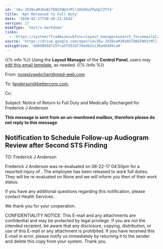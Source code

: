 ```yaml
---
id: '16u-JX39xaMJKe01TbN1FWU3rMll3ASbRoZPpUp7ZYf4'
title: 'Apt Released to Full Duty'
date: '2020-02-27T20:40:22.564Z'
version: 17
mimeType: 'text/x-markdown'
links:
  - 'https://system/?f=admin&subfunc=layout_manager&search_for=email&layout_search=Go&opp=edit&doc_type=ERELEASE&old_module=Email&old_name=Apt+Released+to+Full+Duty&active=0'
source: 'https://drive.google.com/open?id=16u-JX39xaMJKe01TbN1FWU3rMll3ASbRoZPpUp7ZYf4'
wikigdrive: 'dd69069d725fca5f553df7ded62e130a49d49ca6'
---
```

{{% info %}}
Using the **Layout Manager** of the **Control Panel**, users may [edit this email template](https://system/?f=admin&subfunc=layout_manager&search_for=email&layout_search=Go&opp=edit&doc_type=ERELEASE&old_module=Email&old_name=Apt+Released+to+Full+Duty&active=0), as needed.
{{% /info %}}

From: noreplywebchart@med-web.com

To: fanderson@bettercorp.com,

Cc:

Subject: Notice of Return to Full Duty and Medically Discharged for Frederick J Anderson

****This message is sent from an un-monitored mailbox, therefore please do not reply to this message****

## Notification to Schedule Follow-up Audiogram Review after Second STS Finding

TO: Frederick J Anderson

Frederick J Anderson was re-evaluated on 08-22-17 04:50pm for a reported injury of . The employee has been released to work full duties. They will be re-evaluated on None and we will inform you then of their work status.

If you have any additional questions regarding this notification, please contact Health Services.

We thank you for your cooperation.

CONFIDENTIALITY NOTICE: This E-mail and any attachments are confidential and may be protected by legal privilege. If you are not the intended recipient, be aware that any disclosure, copying, distribution, or use of this E-mail or any attachment is prohibited. If you have received this E-mail in error, please notify us immediately by returning it to the sender and delete this copy from your system. Thank you.

